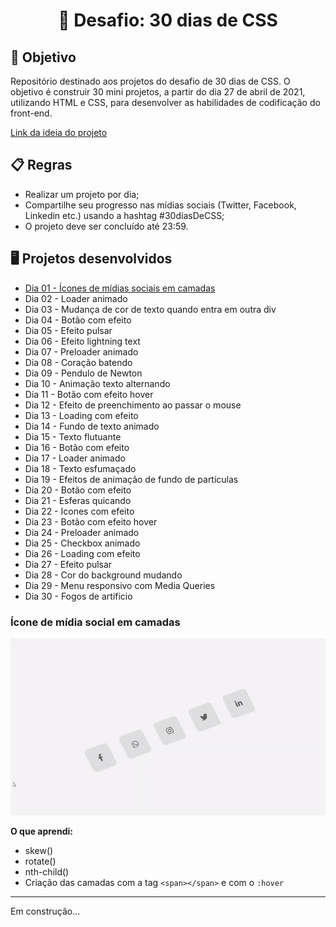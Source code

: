 # <div align="center">🚀 Desafio: 30 dias de CSS</div>

## 🎯 Objetivo

Repositório destinado aos projetos do desafio de 30 dias de CSS. O objetivo é construir 30 mini projetos, a partir do dia 27 de abril de 2021, utilizando HTML e CSS, para desenvolver as habilidades de codificação do front-end.


[Link da ideia do projeto](https://github.com/MilenaCarecho/30diasDeCSS)

## 📋 Regras

* Realizar um projeto por dia;
* Compartilhe seu progresso nas mídias sociais (Twitter, Facebook, Linkedin etc.) usando a hashtag #30diasDeCSS;
* O projeto deve ser concluído até 23:59.

## 🖥 Projetos desenvolvidos

* [Dia 01 - Ícones de mídias sociais em camadas](#day1)
* Dia 02 - Loader animado
* Dia 03 - Mudança de cor de texto quando entra em outra div
* Dia 04 - Botão com efeito
* Dia 05 - Efeito pulsar
* Dia 06 - Efeito lightning text
* Dia 07 - Preloader animado
* Dia 08 - Coração batendo
* Dia 09 - Pendulo de Newton
* Dia 10 - Animação texto alternando
* Dia 11 - Botão com efeito hover
* Dia 12 - Efeito de preenchimento ao passar o mouse
* Dia 13 - Loading com efeito
* Dia 14 - Fundo de texto animado
* Dia 15 - Texto flutuante
* Dia 16 - Botão com efeito
* Dia 17 - Loader animado
* Dia 18 - Texto esfumaçado
* Dia 19 - Efeitos de animação de fundo de partículas
* Dia 20 - Botão com efeito
* Dia 21 - Esferas quicando
* Dia 22 - Icones com efeito
* Dia 23 - Botão com efeito hover
* Dia 24 - Preloader animado
* Dia 25 - Checkbox animado
* Dia 26 - Loading com efeito
* Dia 27 - Efeito pulsar
* Dia 28 - Cor do background mudando
* Dia 29 - Menu responsivo com Media Queries
* Dia 30 - Fogos de artificio

### <div id="day1">Ícone de mídia social em camadas</div>

![](./.github/day01.gif)

**O que aprendi:**
  * skew()
  * rotate()
  * nth-child()
  * Criação das camadas com a tag `<span></span>` e com o `:hover`

---
Em construção...